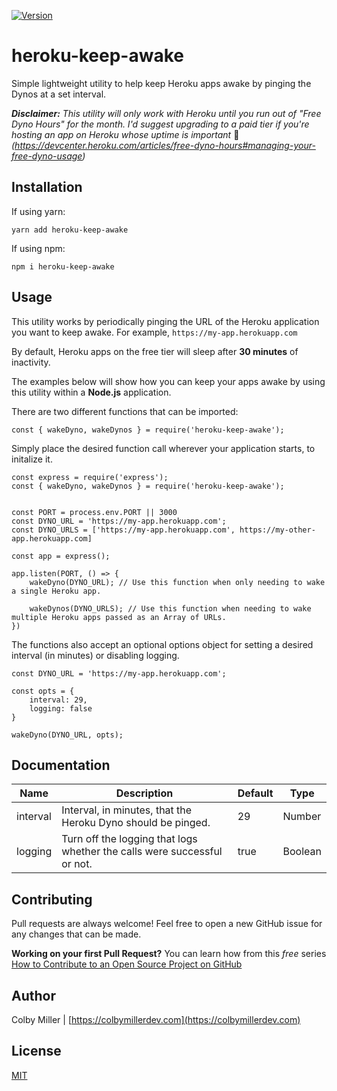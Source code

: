 [![Version](https://img.shields.io/npm/v/heroku-keep-awake.svg)](https://npmjs.org/package/heroku-keep-awake)

# heroku-keep-awake

Simple lightweight utility to help keep Heroku apps awake by pinging the Dynos at a set interval.

***Disclaimer:** This utility will only work with Heroku until you run out of "Free Dyno Hours" for the month. I'd suggest upgrading to a paid tier if you're hosting an app on Heroku whose uptime is important* 🙂 *(https://devcenter.heroku.com/articles/free-dyno-hours#managing-your-free-dyno-usage)*

## Installation

If using yarn:

```
yarn add heroku-keep-awake
```

If using npm:

```
npm i heroku-keep-awake
```

## Usage

This utility works by periodically pinging the URL of the Heroku application you want to keep awake. For example, `https://my-app.herokuapp.com`

By default, Heroku apps on the free tier will sleep after **30 minutes** of inactivity.

The examples below will show how you can keep your apps awake by using this utility within a **Node.js** application.

There are two different functions that can be imported:

```
const { wakeDyno, wakeDynos } = require('heroku-keep-awake');
```

Simply place the desired function call wherever your application starts, to initalize it.

```
const express = require('express');
const { wakeDyno, wakeDynos } = require('heroku-keep-awake');


const PORT = process.env.PORT || 3000
const DYNO_URL = 'https://my-app.herokuapp.com';
const DYNO_URLS = ['https://my-app.herokuapp.com', https://my-other-app.herokuapp.com]

const app = express();

app.listen(PORT, () => {
    wakeDyno(DYNO_URL); // Use this function when only needing to wake a single Heroku app.

    wakeDynos(DYNO_URLS); // Use this function when needing to wake multiple Heroku apps passed as an Array of URLs.
})
```

The functions also accept an optional options object for setting a desired interval (in minutes) or disabling logging.

```
const DYNO_URL = 'https://my-app.herokuapp.com';

const opts = {
    interval: 29,
    logging: false
}

wakeDyno(DYNO_URL, opts);
```

## Documentation

| Name     | Description                                                              | Default | Type    |
| -------- | ------------------------------------------------------------------------ | ------- | ------- |
| interval | Interval, in minutes, that the Heroku Dyno should be pinged.             | 29      | Number  |
| logging  | Turn off the logging that logs whether the calls were successful or not. | true    | Boolean |

## Contributing

Pull requests are always welcome! Feel free to open a new GitHub issue for any changes that can be made.

**Working on your first Pull Request?** You can learn how from this _free_ series [How to Contribute to an Open Source Project on GitHub](https://egghead.io/series/how-to-contribute-to-an-open-source-project-on-github)

## Author

Colby Miller | [https://colbymillerdev.com](https://colbymillerdev.com)

## License

[MIT](./LICENSE)
